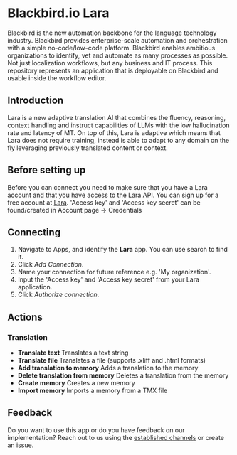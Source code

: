 # Blackbird.io Lara

Blackbird is the new automation backbone for the language technology industry. Blackbird provides enterprise-scale automation and orchestration with a simple no-code/low-code platform. Blackbird enables ambitious organizations to identify, vet and automate as many processes as possible. Not just localization workflows, but any business and IT process. This repository represents an application that is deployable on Blackbird and usable inside the workflow editor.

## Introduction

<!-- begin docs -->


Lara is a new adaptive translation AI that combines the fluency, reasoning, context handling and instruct capabilities of LLMs with the low hallucination rate and latency of MT. On top of this, Lara is adaptive which means that Lara does not require training, instead is able to adapt to any domain on the fly leveraging previously translated content or context.

## Before setting up

Before you can connect you need to make sure that you have a Lara account and that you have access to the Lara API. 
You can sign up for a free account at [Lara](https://app.laratranslate.com). 'Access key' and 'Access key secret' can be found/created in Account page -> Credentials

## Connecting

1. Navigate to Apps, and identify the **Lara** app. You can use search to find it.
2. Click _Add Connection_.
3. Name your connection for future reference e.g. 'My organization'.
4. Input the 'Access key' and 'Access key secret' from your Lara application.
5. Click _Authorize connection_.

## Actions

### Translation

- **Translate text**  Translates a text string
- **Translate file**  Translates a file (supports .xliff and .html formats)
- **Add translation to memory**  Adds a translation to the memory
- **Delete translation from memory**  Deletes a translation from the memory
- **Create memory**  Creates a new memory
- **Import memory** Imports a memory from a TMX file


## Feedback

Do you want to use this app or do you have feedback on our implementation? Reach out to us using the [established channels](https://www.blackbird.io/) or create an issue.

<!-- end docs -->

